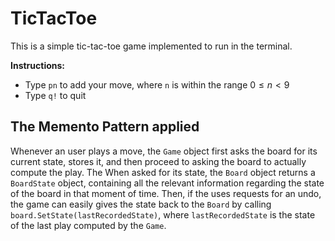 # TicTacToe

This is a simple tic-tac-toe game implemented to run in the terminal.

**Instructions:**

- Type `pn` to add your move, where `n` is within the range $0 \leq n < 9$
- Type `q!` to quit

## The Memento Pattern applied

Whenever an user plays a move, the `Game` object first asks the board for its current state, stores it, and then proceed to asking the board to actually compute the play. The When asked for its state, the `Board` object returns a `BoardState` object, containing all the relevant information regarding the state of the board in that moment of time. Then, if the uses requests for an undo, the game can easily gives the state back to the `Board` by calling `board.SetState(lastRecordedState)`, where `lastRecordedState` is the state of the last play computed by the `Game`.
